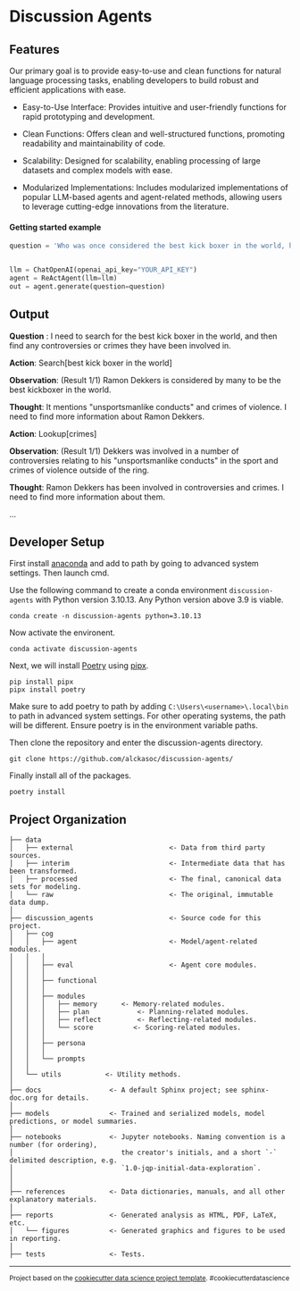 
# Discussion Agents


## Features


 Our primary goal is to provide easy-to-use and clean functions for natural language processing tasks, enabling developers to build robust and efficient applications with ease.



- Easy-to-Use Interface: Provides intuitive and user-friendly functions for rapid prototyping and development.

- Clean Functions: Offers clean and well-structured functions, promoting readability and maintainability of code.

- Scalability: Designed for scalability, enabling processing of large datasets and complex models with ease.

- Modularized Implementations: Includes modularized implementations of popular LLM-based agents and agent-related methods, allowing users to leverage cutting-edge innovations from the literature.


#### Getting started example

```python
question = 'Who was once considered the best kick boxer in the world, however he has been involved in a number of controversies relating to his "unsportsmanlike conducts" in the sport and crimes of violence outside of the ring?'


llm = ChatOpenAI(openai_api_key="YOUR_API_KEY")
agent = ReActAgent(llm=llm)
out = agent.generate(question=question)

```


Output
----

**Question** : I need to search for the best kick boxer in the world, and then find any controversies or crimes they have been involved in.


**Action**: Search[best kick boxer in the world]

**Observation**: (Result 1/1) Ramon Dekkers is considered by many to be the best kickboxer in the world.

**Thought**: It mentions "unsportsmanlike conducts" and crimes of violence. I need to find more information about Ramon Dekkers.

**Action**: Lookup[crimes]

**Observation**: (Result 1/1) Dekkers was involved in a number of controversies relating to his "unsportsmanlike conducts" in the sport and crimes of violence outside of the ring.

**Thought**: Ramon Dekkers has been involved in controversies and crimes. I need to find more information about them.

...

## Developer Setup

First install [anaconda](https://docs.anaconda.com/free/anaconda/install/windows/) and add to path by going to advanced system settings. Then launch cmd.

Use the following command to create a conda environment `discussion-agents` with Python version 3.10.13. Any Python version above 3.9 is viable.
```
conda create -n discussion-agents python=3.10.13
```
Now activate the environent.
```
conda activate discussion-agents
```
Next, we will install [Poetry](https://python-poetry.org/docs/) using [pipx](https://pipx.pypa.io/stable/docs/).
```
pip install pipx
pipx install poetry
```
Make sure to add poetry to path by adding `C:\Users\<username>\.local\bin` to path in advanced system settings. For other operating systems, the path will be different. Ensure poetry is in the environment variable paths.

Then clone the repository and enter the discussion-agents directory.
``` 
git clone https://github.com/alckasoc/discussion-agents/

```
Finally install all of the packages.
```
poetry install
```







Project Organization
------------

 

    ├── data
    │   ├── external                        <- Data from third party sources.
    │   ├── interim                         <- Intermediate data that has been transformed.
    │   ├── processed                       <- The final, canonical data sets for modeling.
    │   └── raw                             <- The original, immutable data dump.
    │
    ├── discussion_agents                   <- Source code for this project.
    │   ├── cog   
    │   │   ├── agent                       <- Model/agent-related modules.
    │   │   │   
    │   │   ├── eval                        <- Agent core modules.
    │   │   │   
    │   │   ├── functional                  
    │   │   │
    │   │   ├── modules           
    │   │   │   ├── memory      <- Memory-related modules.
    │   │   │   ├── plan            <- Planning-related modules.
    │   │   │   ├── reflect         <- Reflecting-related modules.
    │   │   │   └── score          <- Scoring-related modules.
    │   │   │
    │   │   ├── persona             
    │   │   │
    │   │   └── prompts             
    │   │
    │   └── utils           <- Utility methods.
    │
    ├── docs                 <- A default Sphinx project; see sphinx-doc.org for details.
    │
    ├── models               <- Trained and serialized models, model predictions, or model summaries.
    │       
    ├── notebooks            <- Jupyter notebooks. Naming convention is a number (for ordering),
    │                           the creator's initials, and a short `-` delimited description, e.g.
    │                           `1.0-jqp-initial-data-exploration`.
    │  
    │
    ├── references           <- Data dictionaries, manuals, and all other explanatory materials.
    │
    ├── reports              <- Generated analysis as HTML, PDF, LaTeX, etc.
    │   └── figures          <- Generated graphics and figures to be used in reporting.
    │
    ├── tests                <- Tests.

---------



<p><small>Project based on the <a target="_blank" href="https://drivendata.github.io/cookiecutter-data-science/">cookiecutter data science project template</a>. #cookiecutterdatascience</small></p>

